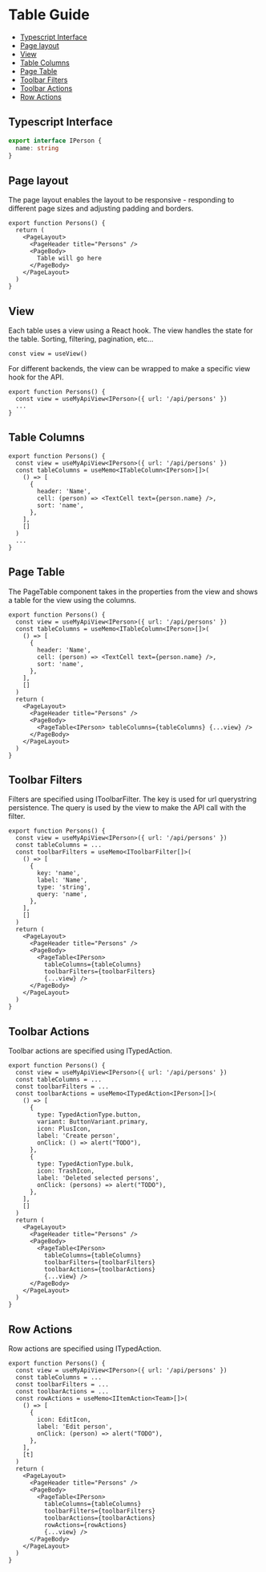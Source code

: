 # Table Guide

- [Typescript Interface](#typescript-interface)
- [Page layout](#page-layout)
- [View](#view)
- [Table Columns](#table-columns)
- [Page Table](#page-table)
- [Toolbar Filters](#toolbar-filters)
- [Toolbar Actions](#toolbar-actions)
- [Row Actions](#row-actions)

## Typescript Interface

```ts
export interface IPerson {
  name: string
}
```

## Page layout

The page layout enables the layout to be responsive - responding to different page sizes and adjusting padding and borders.

```tsx
export function Persons() {
  return (
    <PageLayout>
      <PageHeader title="Persons" />
      <PageBody>
        Table will go here
      </PageBody>
    </PageLayout>
  )
}
```

## View

Each table uses a view using a React hook. The view handles the state for the table. Sorting, filtering, pagination, etc...

```tsx
const view = useView()
```

For different backends, the view can be wrapped to make a specific view hook for the API.

```tsx
export function Persons() {
  const view = useMyApiView<IPerson>({ url: '/api/persons' })
  ...
}
```

## Table Columns

```tsx
export function Persons() {
  const view = useMyApiView<IPerson>({ url: '/api/persons' })
  const tableColumns = useMemo<ITableColumn<IPerson>[]>(
    () => [
      {
        header: 'Name',
        cell: (person) => <TextCell text={person.name} />,
        sort: 'name',
      },
    ],
    []
  )
  ...
}
```

## Page Table

The PageTable component takes in the properties from the view and shows a table for the view using the columns.

```tsx
export function Persons() {
  const view = useMyApiView<IPerson>({ url: '/api/persons' })
  const tableColumns = useMemo<ITableColumn<IPerson>[]>(
    () => [
      {
        header: 'Name',
        cell: (person) => <TextCell text={person.name} />,
        sort: 'name',
      },
    ],
    []
  )
  return (
    <PageLayout>
      <PageHeader title="Persons" />
      <PageBody>
        <PageTable<IPerson> tableColumns={tableColumns} {...view} />
      </PageBody>
    </PageLayout>
  )
}
```

## Toolbar Filters

Filters are specified using IToolbarFilter. The key is used for url querystring persistence. The query is used by the view to make the API call with the filter.

```tsx
export function Persons() {
  const view = useMyApiView<IPerson>({ url: '/api/persons' })
  const tableColumns = ...
  const toolbarFilters = useMemo<IToolbarFilter[]>(
    () => [
      {
        key: 'name',
        label: 'Name',
        type: 'string',
        query: 'name',
      },
    ],
    []
  )
  return (
    <PageLayout>
      <PageHeader title="Persons" />
      <PageBody>
        <PageTable<IPerson>
          tableColumns={tableColumns}
          toolbarFilters={toolbarFilters}
          {...view} />
      </PageBody>
    </PageLayout>
  )
}
```

## Toolbar Actions

Toolbar actions are specified using ITypedAction.

```tsx
export function Persons() {
  const view = useMyApiView<IPerson>({ url: '/api/persons' })
  const tableColumns = ...
  const toolbarFilters = ...
  const toolbarActions = useMemo<ITypedAction<IPerson>[]>(
    () => [
      {
        type: TypedActionType.button,
        variant: ButtonVariant.primary,
        icon: PlusIcon,
        label: 'Create person',
        onClick: () => alert("TODO"),
      },
      {
        type: TypedActionType.bulk,
        icon: TrashIcon,
        label: 'Deleted selected persons',
        onClick: (persons) => alert("TODO"),
      },
    ],
    []
  )
  return (
    <PageLayout>
      <PageHeader title="Persons" />
      <PageBody>
        <PageTable<IPerson>
          tableColumns={tableColumns}
          toolbarFilters={toolbarFilters}
          toolbarActions={toolbarActions}
          {...view} />
      </PageBody>
    </PageLayout>
  )
}
```

## Row Actions

Row actions are specified using ITypedAction.

```tsx
export function Persons() {
  const view = useMyApiView<IPerson>({ url: '/api/persons' })
  const tableColumns = ...
  const toolbarFilters = ...
  const toolbarActions = ...
  const rowActions = useMemo<IItemAction<Team>[]>(
    () => [
      {
        icon: EditIcon,
        label: 'Edit person',
        onClick: (person) => alert("TODO"),
      },
    ],
    [t]
  )
  return (
    <PageLayout>
      <PageHeader title="Persons" />
      <PageBody>
        <PageTable<IPerson>
          tableColumns={tableColumns}
          toolbarFilters={toolbarFilters}
          toolbarActions={toolbarActions}
          rowActions={rowActions}
          {...view} />
      </PageBody>
    </PageLayout>
  )
}
```
